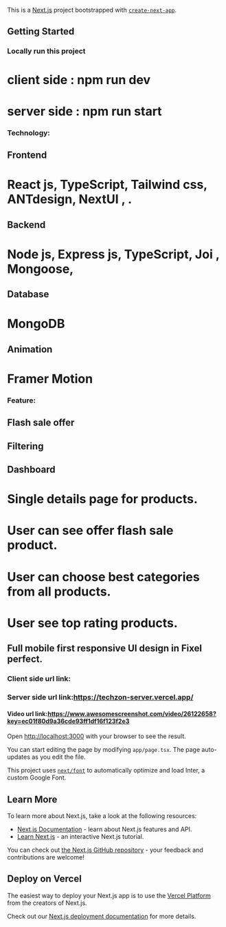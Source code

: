 This is a [Next.js](https://nextjs.org/) project bootstrapped with [`create-next-app`](https://github.com/vercel/next.js/tree/canary/packages/create-next-app).

## Getting Started


### Locally run this project
# client side : npm run dev
# server side : npm run start

### Technology:
 ## Frontend
  # React js, TypeScript, Tailwind css, ANTdesign, NextUI , .

## Backend
 # Node js, Express js, TypeScript, Joi , Mongoose,

## Database
 # MongoDB

## Animation
 # Framer Motion 

### Feature:
 ## Flash sale offer
 ## Filtering 
 ## Dashboard
 # Single details page for products.
 # User can see offer flash sale product.
 # User can choose best categories from all products.
 # User see top rating products.
## Full mobile first responsive UI design in Fixel perfect.

### Client side url link:

### Server side url link:https://techzon-server.vercel.app/

#### Video url link:https://www.awesomescreenshot.com/video/26122658?key=ec01f80d9a36cde93ff1df16f123f2e3






Open [http://localhost:3000](http://localhost:3000) with your browser to see the result.

You can start editing the page by modifying `app/page.tsx`. The page auto-updates as you edit the file.

This project uses [`next/font`](https://nextjs.org/docs/basic-features/font-optimization) to automatically optimize and load Inter, a custom Google Font.

## Learn More

To learn more about Next.js, take a look at the following resources:

- [Next.js Documentation](https://nextjs.org/docs) - learn about Next.js features and API.
- [Learn Next.js](https://nextjs.org/learn) - an interactive Next.js tutorial.

You can check out [the Next.js GitHub repository](https://github.com/vercel/next.js/) - your feedback and contributions are welcome!

## Deploy on Vercel

The easiest way to deploy your Next.js app is to use the [Vercel Platform](https://vercel.com/new?utm_medium=default-template&filter=next.js&utm_source=create-next-app&utm_campaign=create-next-app-readme) from the creators of Next.js.

Check out our [Next.js deployment documentation](https://nextjs.org/docs/deployment) for more details.
